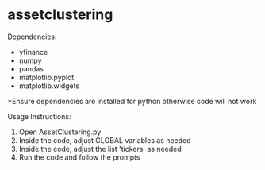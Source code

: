 # assetclustering

Dependencies:
- yfinance
- numpy
- pandas
- matplotlib.pyplot
- matplotlib.widgets
  
*Ensure dependencies are installed for python otherwise code will not work

Usage Instructions:
1. Open AssetClustering.py
2. Inside the code, adjust GLOBAL variables as needed
3. Inside the code, adjust the list 'tickers' as needed
4. Run the code and follow the prompts
